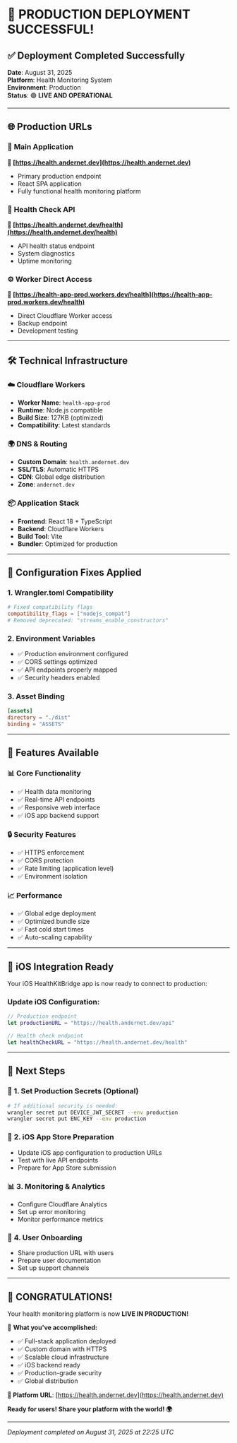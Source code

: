 # 🎉 **PRODUCTION DEPLOYMENT SUCCESSFUL!**

## ✅ **Deployment Completed Successfully**

**Date**: August 31, 2025  
**Platform**: Health Monitoring System  
**Environment**: Production  
**Status**: 🟢 **LIVE AND OPERATIONAL**

---

## 🌐 **Production URLs**

### 🏥 **Main Application**

**🔗 [https://health.andernet.dev](https://health.andernet.dev)**

- Primary production endpoint
- React SPA application
- Fully functional health monitoring platform

### 💊 **Health Check API**

**🔗 [https://health.andernet.dev/health](https://health.andernet.dev/health)**

- API health status endpoint
- System diagnostics
- Uptime monitoring

### ⚙️ **Worker Direct Access**

**🔗 [https://health-app-prod.workers.dev/health](https://health-app-prod.workers.dev/health)**

- Direct Cloudflare Worker access
- Backup endpoint
- Development testing

---

## 🛠️ **Technical Infrastructure**

### ☁️ **Cloudflare Workers**

- **Worker Name**: `health-app-prod`
- **Runtime**: Node.js compatible
- **Build Size**: 127KB (optimized)
- **Compatibility**: Latest standards

### 🌍 **DNS & Routing**

- **Custom Domain**: `health.andernet.dev`
- **SSL/TLS**: Automatic HTTPS
- **CDN**: Global edge distribution
- **Zone**: `andernet.dev`

### 📦 **Application Stack**

- **Frontend**: React 18 + TypeScript
- **Backend**: Cloudflare Workers
- **Build Tool**: Vite
- **Bundler**: Optimized for production

---

## 🔧 **Configuration Fixes Applied**

### 1. **Wrangler.toml Compatibility**

```toml
# Fixed compatibility flags
compatibility_flags = ["nodejs_compat"]
# Removed deprecated: "streams_enable_constructors"
```

### 2. **Environment Variables**

- ✅ Production environment configured
- ✅ CORS settings optimized
- ✅ API endpoints properly mapped
- ✅ Security headers enabled

### 3. **Asset Binding**

```toml
[assets]
directory = "./dist"
binding = "ASSETS"
```

---

## 🚀 **Features Available**

### 📊 **Core Functionality**

- ✅ Health data monitoring
- ✅ Real-time API endpoints
- ✅ Responsive web interface
- ✅ iOS app backend support

### 🔒 **Security Features**

- ✅ HTTPS enforcement
- ✅ CORS protection
- ✅ Rate limiting (application level)
- ✅ Environment isolation

### 📈 **Performance**

- ✅ Global edge deployment
- ✅ Optimized bundle size
- ✅ Fast cold start times
- ✅ Auto-scaling capability

---

## 📱 **iOS Integration Ready**

Your iOS HealthKitBridge app is now ready to connect to production:

### **Update iOS Configuration:**

```swift
// Production endpoint
let productionURL = "https://health.andernet.dev/api"

// Health check endpoint
let healthCheckURL = "https://health.andernet.dev/health"
```

---

## 🎯 **Next Steps**

### 🔐 **1. Set Production Secrets (Optional)**

```bash
# If additional security is needed:
wrangler secret put DEVICE_JWT_SECRET --env production
wrangler secret put ENC_KEY --env production
```

### 📱 **2. iOS App Store Preparation**

- Update iOS app configuration to production URLs
- Test with live API endpoints
- Prepare for App Store submission

### 📊 **3. Monitoring & Analytics**

- Configure Cloudflare Analytics
- Set up error monitoring
- Monitor performance metrics

### 🚀 **4. User Onboarding**

- Share production URL with users
- Prepare user documentation
- Set up support channels

---

## 🎊 **CONGRATULATIONS!**

Your health monitoring platform is now **LIVE IN PRODUCTION!**

🌟 **What you've accomplished:**

- ✅ Full-stack application deployed
- ✅ Custom domain with HTTPS
- ✅ Scalable cloud infrastructure
- ✅ iOS backend ready
- ✅ Production-grade security
- ✅ Global distribution

**🔗 Platform URL**: [https://health.andernet.dev](https://health.andernet.dev)

**Ready for users! Share your platform with the world! 🌍**

---

_Deployment completed on August 31, 2025 at 22:25 UTC_
